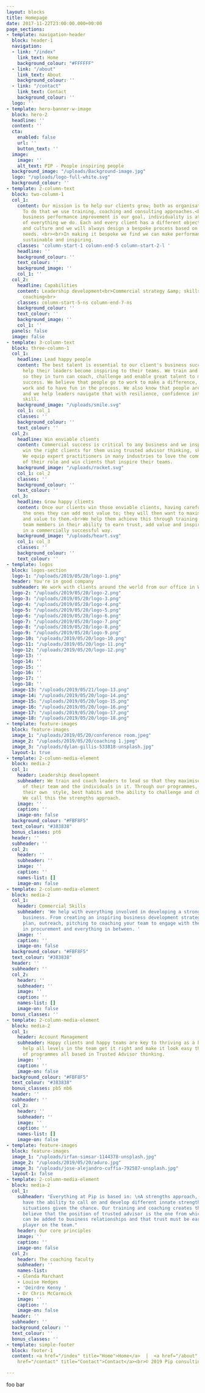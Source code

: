 ```yaml
---
layout: blocks
title: Homepage
date: 2017-11-22T23:00:00.000+00:00
page_sections:
- template: navigation-header
  block: header-1
  navigation:
  - link: "/index"
    link_text: Home
    background_colour: "#FFFFFF"
  - link: "/about"
    link_text: About
    background_colour: ''
  - link: "/contact"
    link_text: Contact
    background_colour: ''
  logo: ''
- template: hero-banner-w-image
  block: hero-2
  headline: ''
  content: ''
  cta:
    enabled: false
    url: ''
    button_text: ''
  image:
    image: ''
    alt_text: PIP - People inspiring people
  background_image: "/uploads/Background-image.jpg"
  logo: "/uploads/logo-full-white.svg"
  background_colour: ''
- template: 2-column-text
  block: two-column-1
  col_1:
    content: Our mission is to help our clients grow; both as organisations and individuals.
      To do that we use training, coaching and consulting approaches.<br><br>While
      business performance improvement is our goal, individuality is at the heart
      of everything we do. Each and every client has a different objective, situation
      and culture and we will always design a bespoke process based on each team's
      needs. <br><br>In making it bespoke we find we can make performance improvements
      sustainable and inspiring.
    classes: 'column-start-1 column-end-5 column-start-2-l '
    headline: ''
    background_colour: ''
    text_colour: ''
    background_image: ''
    col_1: ''
  col_2:
    headline: Capabilities
    content: Leadership development<br>Commercial strategy &amp; skills development<br>Executive
      coaching<br>
    classes: column-start-5-ns column-end-7-ns
    background_colour: ''
    text_colour: ''
    background_image: ''
    col_1: ''
  panels: false
  image: false
- template: 3-column-text
  block: three-column-1
  col_1:
    headline: Lead happy people
    content: The best talent is essential to our client's business success and we
      help their leaders become inspiring to their teams. We train and coach leaders
      so they in turn can coach, challenge and enable great talent to maximise their
      success. We believe that people go to work to make a difference, to do great
      work and to have fun in the process. We also know that people are complicated
      and we help leaders navigate that with resilience, confidence intelligence and
      skill.
    background_image: "/uploads/smile.svg"
    col_1: col_1
    classes: ''
    background_colour: ''
    text_colour: ''
  col_2:
    headline: Win enviable clients
    content: Commercial success is critical to any business and we inspire teams to
      win the right clients for them using trusted advisor thinking, skills and habits.
      We equip expert practitioners in many industries to love the commercial elements
      of their role and win clients that inspire their teams.
    background_image: "/uploads/rocket.svg"
    col_1: col_2
    classes: ''
    background_colour: ''
    text_colour: ''
  col_3:
    headline: Grow happy clients
    content: Once our clients win those enviable clients, having carefully chosen
      the ones they can add most value to; they will then want to maximise the work
      and value to them.<br>We help them achieve this through training and coaching
      team members in their ability to earn trust, add value and inspire their clients
      in a commercially successful way.
    background_image: "/uploads/heart.svg"
    col_1: col_3
    classes: ''
    background_colour: ''
    text_colour: ''
- template: logos
  block: logos-section
  logo-1: "/uploads/2019/05/20/logo-1.png"
  header: You're in good company
  subheader: We work with clients around the world from our office in Wiltshire, England
  logo-2: "/uploads/2019/05/20/logo-2.png"
  logo-3: "/uploads/2019/05/20/logo-3.png"
  logo-4: "/uploads/2019/05/20/logo-4.png"
  logo-5: "/uploads/2019/05/20/logo-5.png"
  logo-6: "/uploads/2019/05/20/logo-6.png"
  logo-7: "/uploads/2019/05/20/logo-7.png"
  logo-8: "/uploads/2019/05/20/logo-8.png"
  logo-9: "/uploads/2019/05/20/logo-9.png"
  logo-10: "/uploads/2019/05/20/logo-10.png"
  logo-11: "/uploads/2019/05/20/logo-11.png"
  logo-12: "/uploads/2019/05/20/logo-12.png"
  logo-13: ''
  logo-14: ''
  logo-15: ''
  logo-16: ''
  logo-17: ''
  logo-18: ''
  image-13: "/uploads/2019/05/21/logo-13.png"
  image-14: "/uploads/2019/05/20/logo-14.png"
  image-15: "/uploads/2019/05/20/logo-15.png"
  image-16: "/uploads/2019/05/20/logo-16.png"
  image-17: "/uploads/2019/05/20/logo-17.png"
  image-18: "/uploads/2019/05/20/logo-18.png"
- template: feature-images
  block: feature-images
  image_1: "/uploads/2019/05/20/conference room.jpeg"
  image_2: "/uploads/2019/05/20/coaching 1.jpeg"
  image_3: "/uploads/dylan-gillis-533818-unsplash.jpg"
  layout-1: true
- template: 2-column-media-element
  block: media-2
  col_1:
    header: Leadership development
    subheader: We train and coach leaders to lead so that they maximise the success
      of their team and the individuals in it. Through our programmes, leaders uncover
      their own  style, best habits and the ability to challenge and change positively.
      We call this the strengths approach.
    image: ''
    caption: ''
    image-on: false
  background_colour: "#FBF8F5"
  text_colour: "#383838"
  bonus_classes: pt6
  header: ''
  subheader: ''
  col_2:
    header: ''
    subheader: ''
    image: ''
    caption: ''
    names-list: []
    image-on: false
- template: 2-column-media-element
  block: media-2
  col_1:
    header: Commercial Skills
    subheader: 'We help with everything involved in developing a strong commercial
      business. From creating an inspiring business development strategy and practical
      plan, outreach, pitching to coaching your team to engage with the scary guys
      in procurement and everything in between. '
    image: ''
    caption: ''
    image-on: false
  background_colour: "#FBF8F5"
  text_colour: "#383838"
  header: ''
  subheader: ''
  col_2:
    header: ''
    subheader: ''
    image: ''
    caption: ''
    names-list: []
    image-on: false
  bonus_classes: ''
- template: 2-column-media-element
  block: media-2
  col_1:
    header: Account Management
    subheader: Happy clients and happy teams are key to thriving as a business.  We
      help all levels in the team get it right and make it look easy though a raft
      of programmes all based in Trusted Advisor thinking.
    image: ''
    caption: ''
    image-on: false
  background_colour: "#FBF8F5"
  text_colour: "#383838"
  bonus_classes: pb5 mb6
  header: ''
  subheader: ''
  col_2:
    header: ''
    subheader: ''
    image: ''
    caption: ''
    names-list: []
    image-on: false
- template: feature-images
  block: feature-images
  image_1: "/uploads/irfan-simsar-1144378-unsplash.jpg"
  image_2: "/uploads/2019/05/20/aduro.jpg"
  image_3: "/uploads/jose-alejandro-cuffia-792587-unsplash.jpg"
  layout-1: false
- template: 2-column-media-element
  block: media-2
  col_1:
    subheader: "Everything at Pip is based in: \nA strengths approach, that people
      have the ability to call on and develop different innate strengths for different
      situations given the chance. Our training and coaching creates that opportunity.\nWe
      believe that the position of trusted advisor is the one from which most value
      can be added to business relationships and that trust must be earned by each
      player on the team."
    header: Our core principles
    image: ''
    caption: ''
    image-on: false
  col_2:
    header: The coaching faculty
    subheader: ''
    names-list:
    - Glenda Marchant
    - Louise Hedges
    - 'Deirdre Kenny '
    - Dr Chris McCormick
    image: ''
    caption: ''
    image-on: false
  header: ''
  subheader: ''
  background_colour: ''
  text_colour: ''
  bonus_classes: ''
- template: simple-footer
  block: footer-1
  content: <a href="/index" title="Home">Home</a>  |  <a href="/about" title="About">About</a>  |  <a
    href="/contact" title="Contact">Contact</a><br>© 2019 Pip consulting

---
```

foo bar